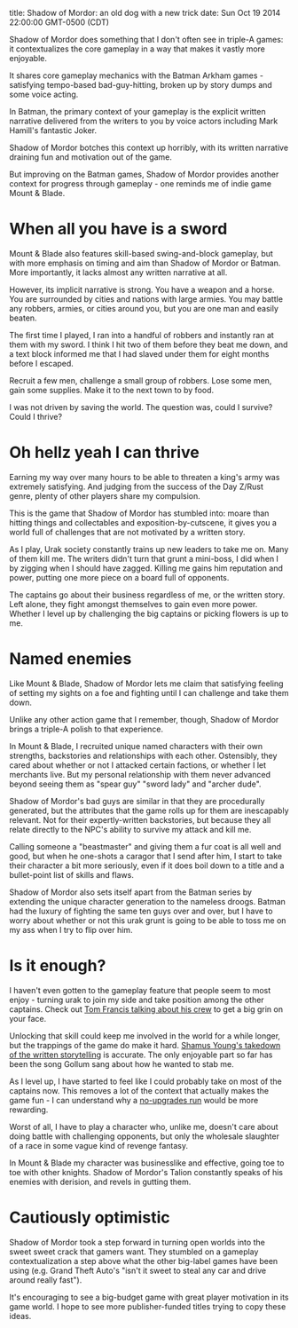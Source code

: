 title: Shadow of Mordor: an old dog with a new trick
date: Sun Oct 19 2014 22:00:00 GMT-0500 (CDT)

Shadow of Mordor does something that I don't often see in triple-A games: it contextualizes the core gameplay in a way that makes it vastly more enjoyable.

It shares core gameplay mechanics with the Batman Arkham games - satisfying tempo-based bad-guy-hitting, broken up by story dumps and some voice acting.

In Batman, the primary context of your gameplay is the explicit written narrative delivered from the writers to you by voice actors including Mark Hamill's fantastic Joker.

Shadow of Mordor botches this context up horribly, with its written narrative draining fun and motivation out of the game.

But improving on the Batman games, Shadow of Mordor provides another context for progress through gameplay - one reminds me of indie game Mount & Blade.

When all you have is a sword
=========

Mount & Blade also features skill-based swing-and-block gameplay, but with more emphasis on timing and aim than Shadow of Mordor or Batman.  More importantly, it lacks almost any written narrative at all.

However, its implicit narrative is strong.  You have a weapon and a horse.  You are surrounded by cities and nations with large armies.  You may battle any robbers, armies, or cities around you, but you are one man and easily beaten.

The first time I played, I ran into a handful of robbers and instantly ran at them with my sword.  I think I hit two of them before they beat me down, and a text block informed me that I had slaved under them for eight months before I escaped.

Recruit a few men, challenge a small group of robbers.  Lose some men, gain some supplies.  Make it to the next town to by food.

I was not driven by saving the world.  The question was, could I survive?  Could I thrive?

Oh hellz yeah I can thrive
========

Earning my way over many hours to be able to threaten a king's army was extremely satisfying.  And judging from the success of the Day Z/Rust genre, plenty of other players share my compulsion.

This is the game that Shadow of Mordor has stumbled into: moare than hitting things and collectables and exposition-by-cutscene, it gives you a world full of challenges that are not motivated by a written story.

As I play, Urak society constantly trains up new leaders to take me on.  Many of them kill me.  The writers didn't turn that grunt a mini-boss, I did when I by zigging when I should have zagged.  Killing me gains him reputation and power, putting one more piece on a board full of opponents.

The captains go about their business regardless of me, or the written story.  Left alone, they fight amongst themselves to gain even more power.  Whether I level up by challenging the big captains or picking flowers is up to me.

Named enemies
========

Like Mount & Blade, Shadow of Mordor lets me claim that satisfying feeling of setting my sights on a foe and fighting until I can challenge and take them down.

Unlike any other action game that I remember, though, Shadow of Mordor brings a triple-A polish to that experience.

In Mount & Blade, I recruited unique named characters with their own strengths, backstories and relationships with each other.  Ostensibly, they cared about whether or not I attacked certain factions, or whether I let merchants live.  But my personal relationship with them never advanced beyond seeing them as "spear guy" "sword lady" and "archer dude".

Shadow of Mordor's bad guys are similar in that they are procedurally generated, but the attributes that the game rolls up for them are inescapably relevant.  Not for their expertly-written backstories, but because they all relate directly to the NPC's ability to survive my attack and kill me.

Calling someone a "beastmaster" and giving them a fur coat is all well and good, but when he one-shots a caragor that I send after him, I start to take their character a bit more seriously, even if it does boil down to a title and a bullet-point list of skills and flaws.

Shadow of Mordor also sets itself apart from the Batman series by extending the unique character generation to the nameless droogs.  Batman had the luxury of fighting the same ten guys over and over, but I have to worry about whether or not this urak grunt is going to be able to toss me on my ass when I try to flip over him.

Is it enough?
=========

I haven't even gotten to the gameplay feature that people seem to most enjoy - turning urak to join my side and take position among the other captains.  Check out [Tom Francis talking about his crew](http://www.pentadact.com/2014-10-18-what-works-and-why-saurons-army/) to get a big grin on your face.

Unlocking that skill could keep me involved in the world for a while longer, but the trappings of the game do make it hard.  [Shamus Young's takedown of the written storytelling](http://www.escapistmagazine.com/articles/view/video-games/columns/experienced-points/12479-Shadow-of-Mordor-is-Tawdry-Tolkien-Fanfiction) is accurate.  The only enjoyable part so far has been the song Gollum sang about how he wanted to stab me.

As I level up, I have started to feel like I could probably take on most of the captains now.  This removes a lot of the context that actually makes the game fun - I can understand why a [no-upgrades run](http://nowrongwaytoplay.tumblr.com/post/99486423288/shadow-of-mordor-permadeath-no-upgrades-run) would be more rewarding.

Worst of all, I have to play a character who, unlike me, doesn't care about doing battle with challenging opponents, but only the wholesale slaughter of a race in some vague kind of revenge fantasy.

In Mount & Blade my character was businesslike and effective, going toe to toe with other knights.  Shadow of Mordor's Talion constantly speaks of his enemies with derision, and revels in gutting them.

Cautiously optimistic
=========

Shadow of Mordor took a step forward in turning open worlds into the sweet sweet crack that gamers want.  They stumbled on a gameplay contextualization a step above what the other big-label games have been using (e.g. Grand Theft Auto's "isn't it sweet to steal any car and drive around really fast").

It's encouraging to see a big-budget game with great player motivation in its game world.  I hope to see more publisher-funded titles trying to copy these ideas.
